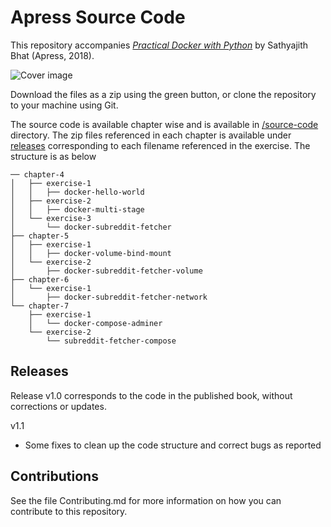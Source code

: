 # Apress Source Code

This repository accompanies [*Practical Docker with Python*](https://www.apress.com/9781484237830) by Sathyajith Bhat (Apress, 2018).

[comment]: #cover
![Cover image](9781484237830.jpg)

Download the files as a zip using the green button, or clone the repository to your machine using Git.

The source code is available chapter wise and is available in [/source-code](/source-code) directory. The zip files referenced in each chapter is available under [releases](https://github.com/Apress/practical-docker-with-python/releases) corresponding to each filename referenced in the exercise. The structure is as below

```
── chapter-4
│   ├── exercise-1
│   │   ├── docker-hello-world
│   ├── exercise-2
│   │   ├── docker-multi-stage
│   └── exercise-3
│       └── docker-subreddit-fetcher
├── chapter-5
│   ├── exercise-1
│   │   ├── docker-volume-bind-mount
│   └── exercise-2
│       ├── docker-subreddit-fetcher-volume
├── chapter-6
│   └── exercise-1
│       ├── docker-subreddit-fetcher-network
└── chapter-7
    ├── exercise-1
    │   └── docker-compose-adminer
    └── exercise-2
        └── subreddit-fetcher-compose
```

## Releases

Release v1.0 corresponds to the code in the published book, without corrections or updates.

v1.1

- Some fixes to clean up the code structure and correct bugs as reported

## Contributions

See the file Contributing.md for more information on how you can contribute to this repository.
